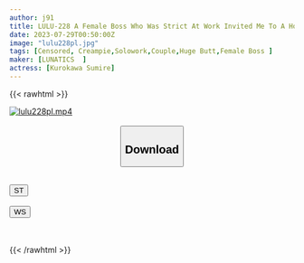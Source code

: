 ```yaml
---
author: j91
title: LULU-228 A Female Boss Who Was Strict At Work Invited Me To A Holiday Date And Was Frightened, But When I Was Frightened By The Innocent Off Face That I Showed Only To Me, I Found Out That I Had An Erection Involuntarily And Squeezed My Sperm In A Deca-ass Icharabu Cowgirl Until Morning. Sumire Kurokawa
date: 2023-07-29T00:50:00Z
image: "lulu228pl.jpg"
tags: [Censored, Creampie,Solowork,Couple,Huge Butt,Female Boss	]
maker: [LUNATICS  ]
actress: [Kurokawa Sumire]
---
```



{{< rawhtml >}}

<div class="video" data-videoid="Od6wmMWaAlSZJOe">
    <a href="javascript:;">
        <img src="https://my.j91.asia/posts/lulu228pl/lulu228pl.jpg" width="WIDTH" height="HEIGHT" alt="lulu228pl.mp4" loading="lazy">
    </a>
</div>

<script type="text/javascript" src="https://j91.asia/asset/on-demand-st.js"></script>

<br>
  <link rel="stylesheet" href="https://j91.asia/asset/bs5.css">
  
  <center>
  <button class="btn btn-primary" type="button" data-bs-toggle="collapse" data-bs-target=".multi-collapse" aria-expanded="false" aria-controls="multiCollapseExample1 multiCollapseExample2"><h2>Download</h2></button></center>
</p>
<div class="row">
  <div class="col">
    <div class="collapse multi-collapse" id="multiCollapseExample1">
      <div class="card card-body">
	      	      <br>
<div class="buttons">  
<a href="https://streamtape.to/v/Od6wmMWaAlSZJOe"><button class="btn-hover color-3"><i class="fa fa-download"></i> ST</button></a></div>
    </div>
  </div>
</div>
  <div class="col">
    <div class="collapse multi-collapse" id="multiCollapseExample2">
      <div class="card card-body">
	      <br>
<div class="buttons">
    <a href="https://wolfstream.tv/bb18g43460xi.html"><button class="btn-hover color-9"><i class="fa fa-download"></i> WS</button></a></div>
<br><br>
      </div>
    </div>
  </div>
</div>

{{< /rawhtml >}}
